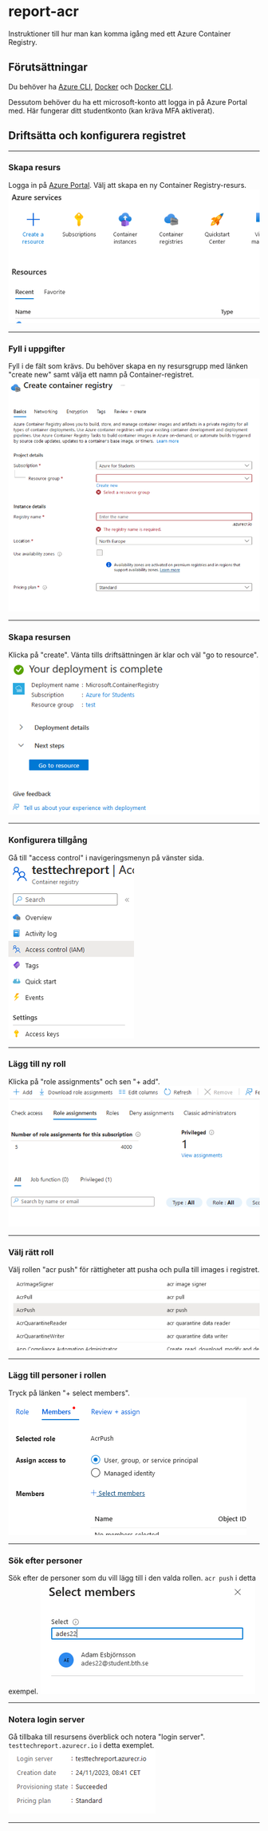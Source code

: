# report-acr

Instruktioner till hur man kan komma igång med ett Azure Container Registry.

## Förutsättningar

Du behöver ha [Azure CLI](https://learn.microsoft.com/en-us/cli/azure/install-azure-cli), [Docker](https://docs.docker.com/get-docker/) och [Docker CLI](https://docs.docker.com/engine/).

Dessutom behöver du ha ett microsoft-konto att logga in på Azure Portal med. Här fungerar ditt studentkonto (kan kräva MFA aktiverat).

## Driftsätta och konfigurera registret

---

### Skapa resurs

Logga in på [Azure Portal](https://portal.azure.com/). Välj att skapa en ny Container Registry-resurs.
![image1](/img/fig1.png)

---

### Fyll i uppgifter

Fyll i de fält som krävs. Du behöver skapa en ny resursgrupp med länken "create new" samt välja ett namn på Container-registret.
![image1](/img/fig2.png)

---

### Skapa resursen

Klicka på "create". Vänta tills driftsättningen är klar och väl "go to resource".
![image1](/img/fig3.png)

---

### Konfigurera tillgång

Gå till "access control" i navigeringsmenyn på vänster sida.
![image1](/img/fig4.png)

---

### Lägg till ny roll

Klicka på "role assignments" och sen "+ add".
![image1](/img/fig5.png)

---

### Välj rätt roll

Välj rollen "acr push" för rättigheter att pusha och pulla till images i registret.
![image1](/img/fig6.png)

---

### Lägg till personer i rollen

Tryck på länken "+ select members".
![image1](/img/fig7.png)

---

### Sök efter personer

Sök efter de personer som du vill lägg till i den valda rollen. `acr push` i detta exempel.
![image1](/img/fig8.png)

---

### Notera login server

Gå tillbaka till resursens överblick och notera "login server". `testtechreport.azurecr.io` i detta exemplet.
![image1](/img/fig9.png)

---

##
